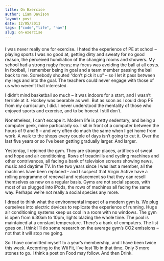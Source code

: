 ```yaml
---
title: On Exercise
author: Liam Davison
layout: post
date: 12/05/2011
tags: ["code","life", "nav"]
slug: on-exercise
---
```

#####
I was never really one for exercise. I hated the experience of PE at school – playing sports I was no good at, getting dirty and sweaty for no good reason, the perceived humiliation of the changing rooms and showers. My school had a strong rugby focus; my focus was avoiding the ball at all costs. In football, I remember being in goal and a team member passing the ball back to me. Somebody shouted “don’t pick it up” – so I let it pass between my legs and into the goal. The teachers could never engage with those of us who weren’t that interested.
 
I didn’t mind basketball so much – it was indoors for a start, and I wasn’t terrible at it. Hockey was bearable as well. But as soon as I could drop PE from my curriculum, I did. I never understood the mentality of those who enjoyed sports and exercise, and to be honest I still don’t.
 
Nonetheless, I can’t escape it. Modern life is pretty sedentary, and being a computer geek, mine particularly so. I sit in front of a computer between the hours of 9 and 5 – and very often do much the same when I get home from work. A walk to the shops every couple of days isn’t going to cut it. Over the last five years or so I’ve been getting gradually larger. And larger.
 
Yesterday, I rejoined the gym. They are strange places, artifices of sweat and hope and air conditioning. Rows of treadmills and cycling machines and other contrivances, all facing a bank of television screens showing news, music and daytime TV. In the two years since I was last a member, all the machines have been replaced – and I suspect that Virgin Active have a rolling programme of renewal and replacement so that they can resell themselves as new on a regular basis. Gyms are not social spaces, with most of us plugged into iPods, the rows of machines all facing the same way. Perhaps we’re not really a social species any more.
 
I dread to think what the environmental impact of a modern gym is. We plug ourselves into electric devices to replicate the experience of running. Huge air conditioning systems keep us cool in a room with no windows. The gym is open from 6.30am to 10pm, lights blazing the whole time. The pool is maintained at a constant temperature. There’s a bank of computers. The list goes on. I think I’ll do some research on the average gym’s CO2 emissions – not that it will stop me going.
 
So I have committed myself to a year’s membership, and I have been twice this week. According to the Wii Fit, I’ve lost 1lb in that time. Only 3 more stones to go. I think a post on Food may follow. And then Drink.